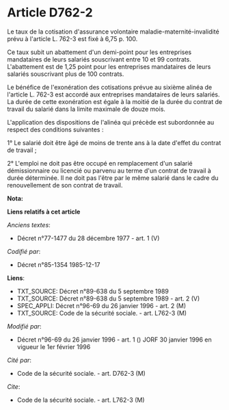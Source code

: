 # Article D762-2

Le taux de la cotisation d'assurance volontaire maladie-maternité-invalidité prévu à l'article L. 762-3 est fixé à 6,75 p.
100.

Ce taux subit un abattement d'un demi-point pour les entreprises mandataires de leurs salariés souscrivant entre 10 et 99
contrats. L'abattement est de 1,25 point pour les entreprises mandataires de leurs salariés souscrivant plus de 100 contrats.

Le bénéfice de l'exonération des cotisations prévue au sixième alinéa de l'article L. 762-3 est accordé aux entreprises
mandataires de leurs salariés. La durée de cette exonération est égale à la moitié de la durée du contrat de travail du
salarié dans la limite maximale de douze mois.

L'application des dispositions de l'alinéa qui précède est subordonnée au respect des conditions suivantes :

1° Le salarié doit être âgé de moins de trente ans à la date d'effet du contrat de travail ;

2° L'emploi ne doit pas être occupé en remplacement d'un salarié démissionnaire ou licencié ou parvenu au terme d'un contrat
de travail à durée déterminée. Il ne doit pas l'être par le même salarié dans le cadre du renouvellement de son contrat de
travail.

**Nota:**



**Liens relatifs à cet article**

_Anciens textes_:

  - Décret n°77-1477 du 28 décembre 1977 - art. 1 (V)

_Codifié par_:

  - Décret n°85-1354 1985-12-17

**Liens**:

  - TXT_SOURCE: Décret n°89-638 du 5 septembre 1989
  - TXT_SOURCE: Décret n°89-638 du 5 septembre 1989 - art. 2 (V)
  - SPEC_APPLI: Décret n°96-69 du 26 janvier 1996 - art. 2 (M)
  - TXT_SOURCE: Code de la sécurité sociale. - art. L762-3 (M)

_Modifié par_:

  - Décret n°96-69 du 26 janvier 1996 - art. 1 () JORF 30 janvier 1996 en vigueur le 1er février 1996

_Cité par_:

  - Code de la sécurité sociale. - art. D762-3 (M)

_Cite_:

  - Code de la sécurité sociale. - art. L762-3 (M)
